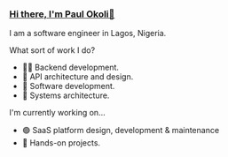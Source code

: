 ### [Hi there, I'm Paul Okoli👋](/PaulPextra/README.md)

I am a software engineer in Lagos, Nigeria.

What sort of work I do?

- 👨‍💻 Backend development.
- 🤔 API architecture and design.
- 🌱 Software development.
- 🏰 Systems architecture.

I'm currently working on...

- 🟢 SaaS platform design, development & maintenance
- 📝 Hands-on projects.
